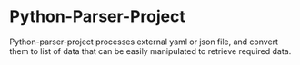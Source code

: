 # Python-Parser-Project
Python-parser-project processes external yaml or json file, and convert them to list of data that can be easily manipulated to retrieve required data.
